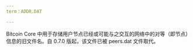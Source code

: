 ```yaml
---
term：ADDR.DAT

---
```

Bitcoin Core 中用于存储用户节点已经或可能与之交互的网络中的对等（即节点）信息的旧文件名。自 0.7.0 版起，该文件已被 peers.dat 文件取代。